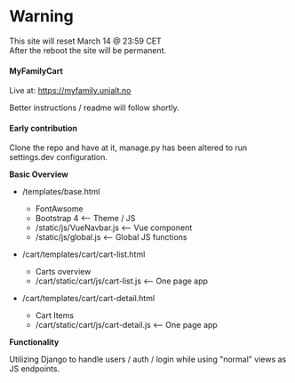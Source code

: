 # Warning
This site will reset March 14 @ 23:59 CET  
After the reboot the site will be permanent.


#### MyFamilyCart

Live at: https://myfamily.unialt.no  
  
Better instructions / readme will follow shortly.




#### Early contribution

Clone the repo and have at it, manage.py has been altered to run settings.dev
configuration.

**Basic Overview**

* /templates/base.html
  * FontAwsome
  * Bootstrap 4 <-- Theme / JS
  * /static/js/VueNavbar.js <-- Vue component
  * /static/js/global.js <-- Global JS functions
  
 * /cart/templates/cart/cart-list.html
   * Carts overview
   * /cart/static/cart/js/cart-list.js <-- One page app
  
* /cart/templates/cart/cart-detail.html
   * Cart Items
   * /cart/static/cart/js/cart-detail.js <-- One page app
  
**Functionality**

Utilizing Django to handle users / auth / login while using "normal" views as JS endpoints. 